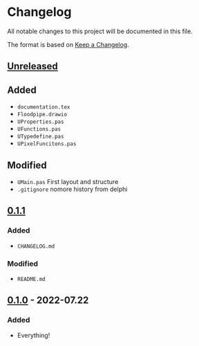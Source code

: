 # Changelog

All notable changes to this project will be documented in this file.

The format is based on [Keep a
Changelog](https://keepachangelog.com/en/1.0.0/).

## [Unreleased]

## Added

- `documentation.tex`
- `Floodpipe.drawio`
- `UProperties.pas`
- `UFunctions.pas`
- `UTypedefine.pas`
- `UPixelFuncitons.pas`

## Modified

- `UMain.pas` First layout and structure
- `.gitignore` nomore history from delphi

## [0.1.1]

### Added

- `CHANGELOG.md`

### Modified

- `README.md`

## [0.1.0] - 2022-07.22

### Added

- Everything!

[Unreleased]: https://github.com/thezitrox/floodpipe/compare/v0.1.1...HEAD
[0.1.1]: https://github.com/TheZitroX/floodpipe/releases/tag/v0.1.1
[0.1.0]: https://github.com/TheZitroX/floodpipe/releases/tag/v0.1.0